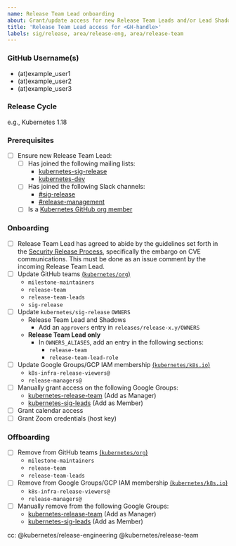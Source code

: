 ```yaml
---
name: Release Team Lead onboarding
about: Grant/update access for new Release Team Leads and/or Lead Shadows
title: 'Release Team Lead access for <GH-handle>'
labels: sig/release, area/release-eng, area/release-team
---
```


<!--
This template can be used for onboarding the Release Team Lead and Lead Shadows.

The issue should be kept open for the entirety of the release cycle, so we can track the offboarding tasks as well.
-->

### GitHub Username(s)

- (at)example_user1
- (at)example_user2
- (at)example_user3

### Release Cycle

e.g., Kubernetes 1.18

### Prerequisites

- [ ] Ensure new Release Team Lead:
  - [ ] Has joined the following mailing lists:
    - [kubernetes-sig-release](https://groups.google.com/forum/#!forum/kubernetes-sig-release)
    - [kubernetes-dev](https://groups.google.com/forum/#!forum/kubernetes-dev)
  - [ ] Has joined the following Slack channels:
    - [#sig-release](https://kubernetes.slack.com/messages/C2C40FMNF)
    - [#release-management](https://kubernetes.slack.com/messages/CJH2GBF7Y)
  - [ ] Is a [Kubernetes GitHub org member](https://github.com/kubernetes/community/blob/master/community-membership.md#member)

### Onboarding

<!--
As you work through the checklist, use the following PRs as guides:
- k/sig-release: https://github.com/kubernetes/sig-release/pull/884
- k/org: https://github.com/kubernetes/org/pull/1205
- k/k8s.io: https://github.com/kubernetes/k8s.io/pull/452
-->

- [ ] Release Team Lead has agreed to abide by the guidelines set forth in the
  [Security Release Process](https://git.k8s.io/security/security-release-process.md), specifically the embargo on CVE communications.
  This must be done as an issue comment by the incoming Release Team Lead.
- [ ] Update GitHub teams [(`kubernetes/org`)](https://git.k8s.io/org/config/kubernetes/sig-release/teams.yaml)
  - `milestone-maintainers`
  - `release-team`
  - `release-team-leads`
  - `sig-release`
- [ ] Update `kubernetes/sig-release` `OWNERS`
  - Release Team Lead and Shadows
    - Add an `approvers` entry in `releases/release-x.y/OWNERS`
  - **Release Team Lead only**
    - In `OWNERS_ALIASES`, add an entry in the following sections:
      - `release-team`
      - `release-team-lead-role`
- [ ] Update Google Groups/GCP IAM membership [(`kubernetes/k8s.io`)](https://git.k8s.io/k8s.io/groups/groups.yaml)
  - `k8s-infra-release-viewers@`
  - `release-managers@`
- [ ] Manually grant access on the following Google Groups:
  - [kubernetes-release-team](https://groups.google.com/forum/#!forum/kubernetes-release-team) (Add as Manager)
  - [kubernetes-sig-leads](https://groups.google.com/forum/#!forum/kubernetes-sig-leads) (Add as Member)
- [ ] Grant calendar access
- [ ] Grant Zoom credentials (host key)

### Offboarding

- [ ] Remove from GitHub teams [(`kubernetes/org`)](https://git.k8s.io/org/config/kubernetes/sig-release/teams.yaml)
  - `milestone-maintainers`
  - `release-team`
  - `release-team-leads`
- [ ] Remove from Google Groups/GCP IAM membership [(`kubernetes/k8s.io`)](https://git.k8s.io/k8s.io/groups/groups.yaml)
  - `k8s-infra-release-viewers@`
  - `release-managers@`
- [ ] Manually remove from the following Google Groups:
  - [kubernetes-release-team](https://groups.google.com/a/kubernetes.io/g/release-team) (Add as Manager)
  - [kubernetes-sig-leads](https://groups.google.com/forum/#!forum/kubernetes-sig-leads) (Add as Member)

cc: @kubernetes/release-engineering @kubernetes/release-team
